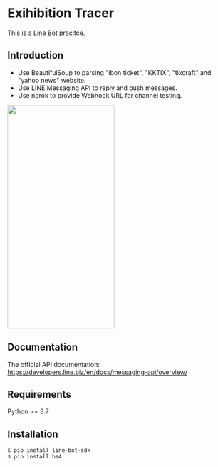 # Exihibition Tracer
This is a Line Bot pracitce.  
## Introduction  
* Use BeautifulSoup to parsing "ibon ticket", "KKTIX", "tixcraft" and "yahoo news" website.  
* Use LINE Messaging API to reply and push messages.  
* Use ngrok to provide Webhook URL for channel testing.  
<img src="https://github.com/CelineLee0328/Exihibition-Tracer-Line-Bot/blob/main/S__37797896.jpg" style=" width:240px ; height:500px "  >  

## Documentation  
The official API documentation:  
https://developers.line.biz/en/docs/messaging-api/overview/  
## Requirements  
Python >= 3.7  
## Installation  
    $ pip install line-bot-sdk  
    $ pip install bs4
